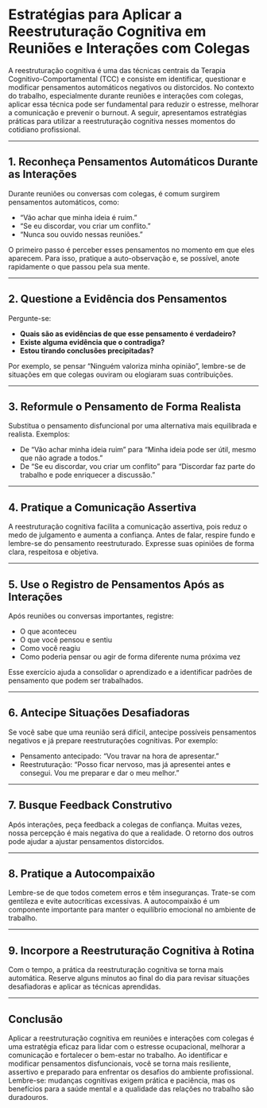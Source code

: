 
# Estratégias para Aplicar a Reestruturação Cognitiva em Reuniões e Interações com Colegas

A reestruturação cognitiva é uma das técnicas centrais da Terapia Cognitivo-Comportamental (TCC) e consiste em identificar, questionar e modificar pensamentos automáticos negativos ou distorcidos. No contexto do trabalho, especialmente durante reuniões e interações com colegas, aplicar essa técnica pode ser fundamental para reduzir o estresse, melhorar a comunicação e prevenir o burnout. A seguir, apresentamos estratégias práticas para utilizar a reestruturação cognitiva nesses momentos do cotidiano profissional.

---

## 1. **Reconheça Pensamentos Automáticos Durante as Interações**

Durante reuniões ou conversas com colegas, é comum surgirem pensamentos automáticos, como:

- “Vão achar que minha ideia é ruim.”
- “Se eu discordar, vou criar um conflito.”
- “Nunca sou ouvido nessas reuniões.”

O primeiro passo é perceber esses pensamentos no momento em que eles aparecem. Para isso, pratique a auto-observação e, se possível, anote rapidamente o que passou pela sua mente.

---

## 2. **Questione a Evidência dos Pensamentos**

Pergunte-se:

- **Quais são as evidências de que esse pensamento é verdadeiro?**
- **Existe alguma evidência que o contradiga?**
- **Estou tirando conclusões precipitadas?**

Por exemplo, se pensar “Ninguém valoriza minha opinião”, lembre-se de situações em que colegas ouviram ou elogiaram suas contribuições.

---

## 3. **Reformule o Pensamento de Forma Realista**

Substitua o pensamento disfuncional por uma alternativa mais equilibrada e realista. Exemplos:

- De “Vão achar minha ideia ruim” para “Minha ideia pode ser útil, mesmo que não agrade a todos.”
- De “Se eu discordar, vou criar um conflito” para “Discordar faz parte do trabalho e pode enriquecer a discussão.”

---

## 4. **Pratique a Comunicação Assertiva**

A reestruturação cognitiva facilita a comunicação assertiva, pois reduz o medo de julgamento e aumenta a confiança. Antes de falar, respire fundo e lembre-se do pensamento reestruturado. Expresse suas opiniões de forma clara, respeitosa e objetiva.

---

## 5. **Use o Registro de Pensamentos Após as Interações**

Após reuniões ou conversas importantes, registre:

- O que aconteceu
- O que você pensou e sentiu
- Como você reagiu
- Como poderia pensar ou agir de forma diferente numa próxima vez

Esse exercício ajuda a consolidar o aprendizado e a identificar padrões de pensamento que podem ser trabalhados.

---

## 6. **Antecipe Situações Desafiadoras**

Se você sabe que uma reunião será difícil, antecipe possíveis pensamentos negativos e já prepare reestruturações cognitivas. Por exemplo:

- Pensamento antecipado: “Vou travar na hora de apresentar.”
- Reestruturação: “Posso ficar nervoso, mas já apresentei antes e consegui. Vou me preparar e dar o meu melhor.”

---

## 7. **Busque Feedback Construtivo**

Após interações, peça feedback a colegas de confiança. Muitas vezes, nossa percepção é mais negativa do que a realidade. O retorno dos outros pode ajudar a ajustar pensamentos distorcidos.

---

## 8. **Pratique a Autocompaixão**

Lembre-se de que todos cometem erros e têm inseguranças. Trate-se com gentileza e evite autocríticas excessivas. A autocompaixão é um componente importante para manter o equilíbrio emocional no ambiente de trabalho.

---

## 9. **Incorpore a Reestruturação Cognitiva à Rotina**

Com o tempo, a prática da reestruturação cognitiva se torna mais automática. Reserve alguns minutos ao final do dia para revisar situações desafiadoras e aplicar as técnicas aprendidas.

---

## **Conclusão**

Aplicar a reestruturação cognitiva em reuniões e interações com colegas é uma estratégia eficaz para lidar com o estresse ocupacional, melhorar a comunicação e fortalecer o bem-estar no trabalho. Ao identificar e modificar pensamentos disfuncionais, você se torna mais resiliente, assertivo e preparado para enfrentar os desafios do ambiente profissional. Lembre-se: mudanças cognitivas exigem prática e paciência, mas os benefícios para a saúde mental e a qualidade das relações no trabalho são duradouros.
```
